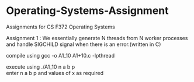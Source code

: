 # Operating-Systems-Assignment
Assignments for CS F372 Operating Systems  

 Assignment 1
 : We essentially generate N threads from N worker processes and handle SIGCHILD signal when there is an error.(written in C)  
 
 compile using gcc -o A1_10 A1+10.c -lpthread  
 
 execute using ./A1_10 n a b p <values of x to fill into separated with space>  
 enter n a b p and values of x as required

